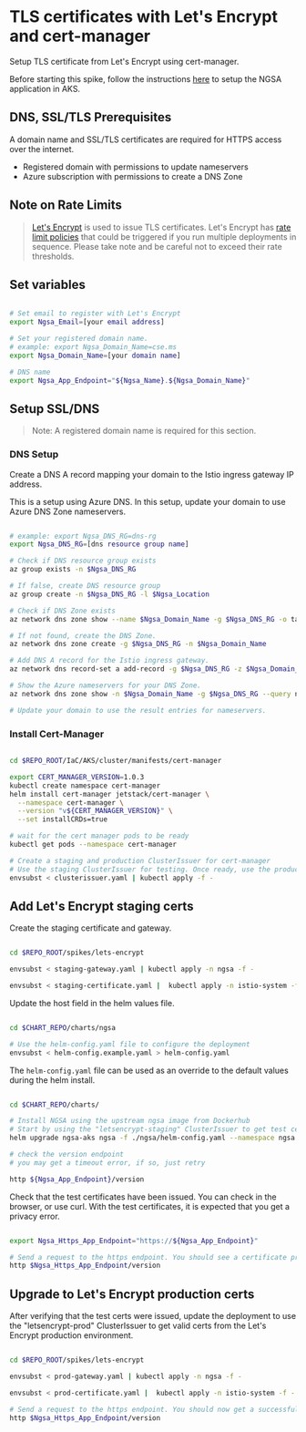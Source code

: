 # TLS certificates with Let's Encrypt and cert-manager

Setup TLS certificate from Let's Encrypt using cert-manager.

Before starting this spike, follow the instructions [here](../../IaC/AKS/README.md) to setup the NGSA application in AKS.

## DNS, SSL/TLS Prerequisites

 A domain name and SSL/TLS certificates are required for HTTPS access over the internet.

- Registered domain with permissions to update nameservers
- Azure subscription with permissions to create a DNS Zone

## Note on Rate Limits

>[Let's Encrypt](https://letsencrypt.org/) is used to issue TLS certificates.  Let's Encrypt has [rate limit policies](https://letsencrypt.org/docs/rate-limits/) that could be triggered if you run multiple deployments in sequence.  Please take note and be careful not to exceed their rate thresholds.

## Set variables

```bash

# Set email to register with Let's Encrypt
export Ngsa_Email=[your email address]

# Set your registered domain name.
# example: export Ngsa_Domain_Name=cse.ms
export Ngsa_Domain_Name=[your domain name]

# DNS name
export Ngsa_App_Endpoint="${Ngsa_Name}.${Ngsa_Domain_Name}"

```

## Setup SSL/DNS

> Note: A registered domain name is required for this section.

### DNS Setup

Create a DNS A record mapping your domain to the Istio ingress gateway IP address.

This is a setup using Azure DNS. In this setup, update your domain to use Azure DNS Zone nameservers.

```bash

# example: export Ngsa_DNS_RG=dns-rg
export Ngsa_DNS_RG=[dns resource group name]

# Check if DNS resource group exists
az group exists -n $Ngsa_DNS_RG

# If false, create DNS resource group
az group create -n $Ngsa_DNS_RG -l $Ngsa_Location

# Check if DNS Zone exists
az network dns zone show --name $Ngsa_Domain_Name -g $Ngsa_DNS_RG -o table

# If not found, create the DNS Zone.
az network dns zone create -g $Ngsa_DNS_RG -n $Ngsa_Domain_Name

# Add DNS A record for the Istio ingress gateway.
az network dns record-set a add-record -g $Ngsa_DNS_RG -z $Ngsa_Domain_Name -n $Ngsa_Name -a $INGRESS_PIP

# Show the Azure nameservers for your DNS Zone.
az network dns zone show -n $Ngsa_Domain_Name -g $Ngsa_DNS_RG --query nameServers -o tsv

# Update your domain to use the result entries for nameservers.

```

### Install Cert-Manager

```bash

cd $REPO_ROOT/IaC/AKS/cluster/manifests/cert-manager

export CERT_MANAGER_VERSION=1.0.3
kubectl create namespace cert-manager
helm install cert-manager jetstack/cert-manager \
  --namespace cert-manager \
  --version "v${CERT_MANAGER_VERSION}" \
  --set installCRDs=true

# wait for the cert manager pods to be ready
kubectl get pods --namespace cert-manager

# Create a staging and production ClusterIssuer for cert-manager
# Use the staging ClusterIssuer for testing. Once ready, use the production resource.
envsubst < clusterissuer.yaml | kubectl apply -f -

```

## Add Let's Encrypt staging certs

Create the staging certificate and gateway.

```bash

cd $REPO_ROOT/spikes/lets-encrypt

envsubst < staging-gateway.yaml | kubectl apply -n ngsa -f -

envsubst < staging-certificate.yaml |  kubectl apply -n istio-system -f -

```

Update the host field in the helm values file.

```bash

cd $CHART_REPO/charts/ngsa

# Use the helm-config.yaml file to configure the deployment
envsubst < helm-config.example.yaml > helm-config.yaml

```

The `helm-config.yaml` file can be used as an override to the default values during the helm install.

```bash

cd $CHART_REPO/charts/

# Install NGSA using the upstream ngsa image from Dockerhub
# Start by using the "letsencrypt-staging" ClusterIssuer to get test certs from the Let's Encrypt staging environment.
helm upgrade ngsa-aks ngsa -f ./ngsa/helm-config.yaml --namespace ngsa --set cert.enabled=false --set gateway.name=ngsa-gateway

# check the version endpoint
# you may get a timeout error, if so, just retry

http ${Ngsa_App_Endpoint}/version

```

Check that the test certificates have been issued. You can check in the browser, or use curl. With the test certificates, it is expected that you get a privacy error.

```bash

export Ngsa_Https_App_Endpoint="https://${Ngsa_App_Endpoint}"

# Send a request to the https endpoint. You should see a certificate problem. This is expected with the staging certificates from Let's Encrypt.
http $Ngsa_Https_App_Endpoint/version

```

## Upgrade to Let's Encrypt production certs

After verifying that the test certs were issued, update the deployment to use the "letsencrypt-prod" ClusterIssuer to get valid certs from the Let's Encrypt production environment.

```bash

cd $REPO_ROOT/spikes/lets-encrypt

envsubst < prod-gateway.yaml | kubectl apply -n ngsa -f -

envsubst < prod-certificate.yaml |  kubectl apply -n istio-system -f -

# Send a request to the https endpoint. You should now get a successful response
http $Ngsa_Https_App_Endpoint/version

```

